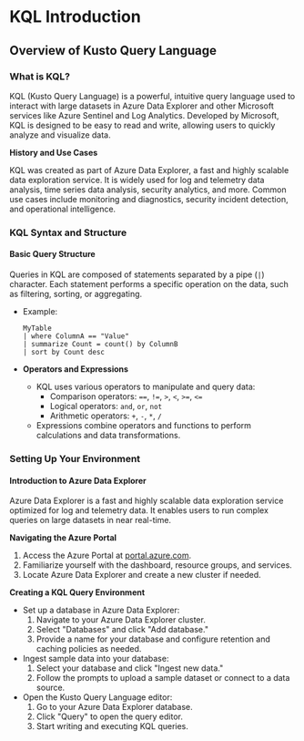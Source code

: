 # KQL Introduction

## **Overview of Kusto Query Language**

### **What is KQL?**

KQL (Kusto Query Language) is a powerful, intuitive query language used to interact with large datasets in Azure Data Explorer and other Microsoft services like Azure Sentinel and Log Analytics. Developed by Microsoft, KQL is designed to be easy to read and write, allowing users to quickly analyze and visualize data.

**History and Use Cases**

KQL was created as part of Azure Data Explorer, a fast and highly scalable data exploration service. It is widely used for log and telemetry data analysis, time series data analysis, security analytics, and more. Common use cases include monitoring and diagnostics, security incident detection, and operational intelligence.

### **KQL Syntax and Structure**

#### **Basic Query Structure**

Queries in KQL are composed of statements separated by a pipe (`|`) character. Each statement performs a specific operation on the data, such as filtering, sorting, or aggregating.

*   Example:

    ```kusto
    MyTable
    | where ColumnA == "Value"
    | summarize Count = count() by ColumnB
    | sort by Count desc
    ```
* **Operators and Expressions**
  * KQL uses various operators to manipulate and query data:
    * Comparison operators: `==`, `!=`, `>`, `<`, `>=`, `<=`
    * Logical operators: `and`, `or`, `not`
    * Arithmetic operators: `+`, `-`, `*`, `/`
  * Expressions combine operators and functions to perform calculations and data transformations.

### **Setting Up Your Environment**

#### **Introduction to Azure Data Explorer**

Azure Data Explorer is a fast and highly scalable data exploration service optimized for log and telemetry data. It enables users to run complex queries on large datasets in near real-time.

**Navigating the Azure Portal**

1. Access the Azure Portal at [portal.azure.com](https://portal.azure.com).
2. Familiarize yourself with the dashboard, resource groups, and services.
3. Locate Azure Data Explorer and create a new cluster if needed.

**Creating a KQL Query Environment**

* Set up a database in Azure Data Explorer:
  1. Navigate to your Azure Data Explorer cluster.
  2. Select "Databases" and click "Add database."
  3. Provide a name for your database and configure retention and caching policies as needed.
* Ingest sample data into your database:
  1. Select your database and click "Ingest new data."
  2. Follow the prompts to upload a sample dataset or connect to a data source.
* Open the Kusto Query Language editor:
  1. Go to your Azure Data Explorer database.
  2. Click "Query" to open the query editor.
  3. Start writing and executing KQL queries.

